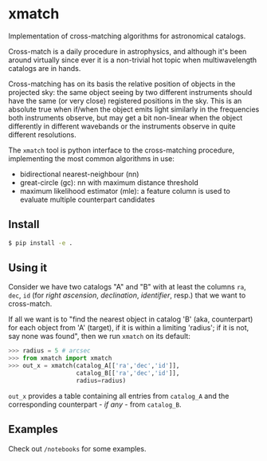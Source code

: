# xmatch

Implementation of cross-matching algorithms for astronomical catalogs.

Cross-match is a daily procedure in astrophysics, and although it's been around virtually since ever it is a non-trivial hot topic when multiwavelength catalogs are in hands.

Cross-matching has on its basis the relative position of objects in the projected sky: the same object seeing by two different instruments should have the same (or very close) registered positions in the sky. This is an absolute true when if/when the object emits light similarly in the frequencies both instruments observe, but may get a bit non-linear when the object differently in different wavebands or the instruments observe in quite different resolutions.

The `xmatch` tool is python interface to the cross-matching procedure, implementing the most common algorithms in use:
* bidirectional nearest-neighbour (nn)
* great-circle (gc): nn with maximum distance threshold
* maximum likelihood estimator (mle): a feature column is used to evaluate multiple counterpart candidates

## Install

```bash
$ pip install -e .
```

## Using it

Consider we have two catalogs "A" and "B" with at least the columns `ra`, `dec`, `id` (for *right ascension*, *declination*, *identifier*, resp.) that we want to cross-match.

If all we want is to "find the nearest object in catalog 'B' (aka, counterpart) for each object from 'A' (target), if it is within a limiting 'radius'; if it is not, say none was found", then we run `xmatch` on its default:

```python
>>> radius = 5 # arcsec
>>> from xmatch import xmatch
>>> out_x = xmatch(catalog_A[['ra','dec','id']],
                   catalog_B[['ra','dec','id']],
                   radius=radius)
```
`out_x` provides a table containing all entries from `catalog_A` and the corresponding counterpart - *if any* - from `catalog_B`.

## Examples

Check out `/notebooks` for some examples.

